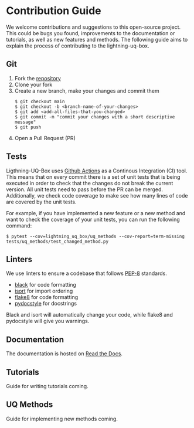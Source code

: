 # Contribution Guide

We welcome contributions and suggestions to this open-source project. This could be bugs you found, improvements to the documentation or tutorials, as well as new features and methods. The following guide aims to explain the process of contributing to the lightning-uq-box.

## Git

1. Fork the [repository](https://github.com/lightning-uq-box/lightning-uq-box)
2. Clone your fork
3. Create a new branch, make your changes and commit them
    ```console
    $ git checkout main
    $ git checkout -b <branch-name-of-your-changes>
    $ git add <add-all-files-that-you-changed>
    $ git commit -m "commit your changes with a short descriptive message"
    $ git push
    ```
4. Open a Pull Request (PR)

## Tests

Ligthning-UQ-Box uses [Github Actions](https://docs.github.com/en/actions) as a Continous Integration (CI) tool. This means that on every commit there is a set of unit tests that is being executed in order to check that the changes do not break the current version. All unit tests need to pass before the PR can be merged. Additionally, we check code coverage to make see how many lines of code are covered by the unit tests.

For example, if you have implemented a new feature or a new method and want to check the coverage of your unit tests, you can run the following command:

```console
$ pytest --cov=lightning_uq_box/uq_methods --cov-report=term-missing tests/uq_methods/test_changed_method.py
```

## Linters

We use linters to ensure a codebase that follows [PEP-8](https://peps.python.org/pep-0008/) standards.

* [black](https://black.readthedocs.io/) for code formatting
* [isort](https://pycqa.github.io/isort/) for import ordering
* [flake8](https://flake8.pycqa.org/) for code formatting
* [pydocstyle](https://www.pydocstyle.org/) for docstrings

Black and isort will automatically change your code, while flake8 and pydocstyle will give you warnings.

## Documentation

The documentation is hosted on [Read the Docs](https://readthedocs.org/). 

## Tutorials

Guide for writing tutorials coming.

## UQ Methods

Guide for implementing new methods coming.